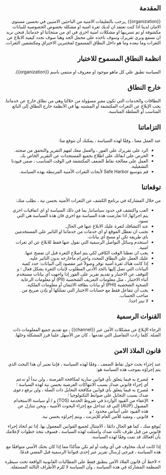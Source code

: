 ## <p dir='rtl' align='right'>المقدمة</p>


<p dir='rtl' align='right'>
{{organization}} ,يرحب بالتعليقات الامنية من الباحثين الامنيين في تحسين مستوي الامان لدينا
اذا كنت تعتقد ان لديك ثغرة امنية او مشكلة بخصوص الخصوصية للبيانات مكشوفة او تم تسريبها او مشكلات امنية اخري في اي من منتجاتنا او خدماتنا, فنحن نريد ان نسمع ونري تقريرك وسوف ناخذه علي محمل الجد وهنا سوف نحدد كيفية الابلاغ عن الثغرات وما نبعده وما هو داخل النطاق المسموح لمختبرين الاختراق ومكتشفين الثغرات.
</p>

## <p dir='rtl' align='right'>انظمة النطاق المسموح للاختبار</p>

<p dir='rtl' align='right'>
السياسة تطبق علي كل ماهو موجود او معروف او منتمي باسم {{organization}}.
</p>

## <p dir='rtl' align='right'>خارج النطاق</p>

<p dir='rtl' align='right'>
النطاقات والخدمات التي تكون مغير مسؤولة من خلالنا وهي من نطاق خارج عن خدماتنا.
<br>
يجب الإبلاغ عن الثغرات المكتشفة أو المشتبه بها في الأنظمة خارج النطاق إلى البائع المناسب أو السلطة المناسبة.
</p>

## <p dir='rtl' align='right'> التزاماتنا </p>

<p dir='rtl' align='right'> 
عند العمل معنا ، وفقًا لهذه السياسة ، يمكنك أن تتوقع منا:

<ul dir='rtl' align='right'>
<li>الرد على تقريرك على الفور ، والعمل معك لفهم التقرير والتحقق من صحته.</li>
<li>الحرص علي ابقائك علي اطلاع بجميع المستجدات عن التقرير الخاص بك.</li>
<li>العمل على معالجة نقاط الضعف المكتشفة في الوقت المناسب ، ضمن قيودنا التشغيلية.</li>
<li>قم بتوسيع Safe Harbor لأبحاث الثغرات الأمنية المرتبطة بهذه السياسة.</li>
</ul>
</p> 


## <p dir='rtl' align='right'>توقعاتنا</p>

<p dir='rtl' align='right'>
من خلال المشاركة في برنامج الكشف عن الثغرات الأمنية بحسن نية ، نطلب منك:
</p>


<ul dir='rtl' align='right'>
<li> العب واكتشف في حدود سياساتنا, بما في ذلك السياسة او اي اتفاقيات اخري يتم اجرائها, اذا تعارضت هذة السياسة مع اخري فان هذة السياسة هي التي تسود.</li>
<li>عند اكتشافك لثغرة عليك الابلاغ عنها  في الحال.</li>
<li>تجنب ان تعطل الموقع او اي خدمات من خدماتنا او التاثير علي المستخدمين باي طريقة تكن او مسح اي بيانات.</li>
<li>استخدم وسائل التواصل الرسمية التي نقول عنها فقط للابلاغ عن اي ثغرات امنية.</li>
<li>يجب ان تعطنا الوقت الكافي لكي يتم اصلاح الثغرة قبل ان تفصح عنها.</li>
<li>عليك العمل علي النطاق المحدد واحترام ماخارجه بدون التاثير عليه.</li>
<li>إذا كانت هناك ثغرة أمنية توفر وصولاً غير مقصود إلى البيانات: حدد كمية البيانات التي تصل إليها بالحد الأدنى المطلوب لإثبات الثغرة  بشكل فعال ؛ و التوقف عن الاختبار و تقديم تقرير على الفور إذا واجهت أي بيانات مستخدم أثناء الاختبار ، مثل معلومات التعريف الشخصية (PII) أو معلومات الرعاية الصحية الشخصية (PHI) أو بيانات بطاقة الائتمان أو معلومات الملكية.</li>
<li>يجب أن تتفاعل فقط مع حسابات الاختبار التي تمتلكها أو بإذن صريح من صاحب الحساب.</li>
<li>لا تبتز احدا.</li>
</ul>

## <p dir='rtl' align='right'>القنوات الرسمية</p>

<p dir='rtl' align='right'>
الرجاء الإبلاغ عن مشكلات الأمن عبر {{channel}} ، مع تقديم جميع المعلومات ذات الصلة. كلما زادت التفاصيل التي تقدمها ، كان من الأسهل علينا فرز المشكلة وحلها.
</p>

## <p dir='rtl' align='right'> قانون الملاذ الامن</p>

<p dir='rtl' align='right'>
عند إجراء بحث حول نقاط الضعف ، وفقًا لهذه السياسة ، فإننا نعتبر أن هذا البحث الذي يتم إجراؤه بموجب هذه السياسة هو:
</p>

<ul dir='rtl' align='right'>
<li>مُصرح به فيما يتعلق بأي قوانين سارية لمكافحة القرصنة ، ولن نبدأ أو ندعم أي إجراء قانوني ضدك بسبب الانتهاكات العرضية بحسن نية لهذه السياسة ؛</li>
<li>مُصرح به فيما يتعلق بأي قوانين مكافحة التحايل ذات الصلة ، ولن نرفع دعوى ضدك بسبب التحايل على ضوابط التكنولوجيا ؛</li>
<li>الإعفاء من القيود الواردة في شروط الخدمة (TOS) و / أو سياسة الاستخدام المقبول (AUP) التي قد تتداخل مع إجراء البحوث الأمنية ، ونحن نتنازل عن هذه القيود على أساس محدود ؛ و</li>
<li>قانوني ، ومفيد للأمن العام للإنترنت ، ويتم إجراؤه بحسن نية.</li>
</ul>

<p dir='rtl' align='right'>
يُتوقع منك ، كما هو الحال دائمًا ، الامتثال لجميع القوانين المعمول بها. إذا تم اتخاذ إجراء قانوني من قبل طرف ثالث ضدك وامتثلت لهذه السياسة ، فسوف نتخذ خطوات لإعلامك بأن أفعالك قد تمت وفقًا لهذه السياسة.
</p>

<p dir='rtl' align='right'>
إذا كانت لديك مخاوف في أي وقت أو لم تكن متأكدًا مما إذا كان بحثك الأمني ​​متوافقًا مع هذه السياسة ، فيرجى إرسال تقرير عبر إحدى قنواتنا الرسمية قبل المضي قدمًا.
</p>

<p dir='rtl' align='right'>
> لاحظ أن قانون الملاذ الآمن ينطبق فقط على المطالبات القانونية الواقعة تحت سيطرة المنظمة المشاركة في هذه السياسة ، وأن السياسة لا تُلزم الأطراف الثالثة المستقلة.
</p>
